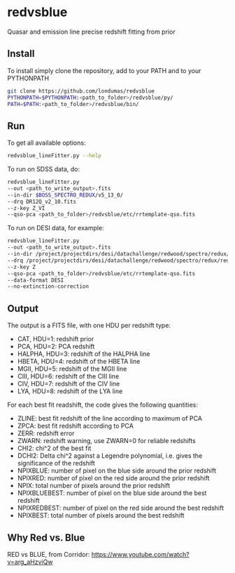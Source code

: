 # redvsblue
Quasar and emission line precise redshift fitting from prior

## Install
To install simply clone the repository, add to your PATH and
to your PYTHONPATH
```bash
git clone https://github.com/londumas/redvsblue
PYTHONPATH=$PYTHONPATH:<path_to_folder>/redvsblue/py/
PATH=$PATH:<path_to_folder>/redvsblue/bin/
```

## Run

To get all available options:
```bash
redvsblue_lineFitter.py --help
```

To run on SDSS data, do:
```bash
redvsblue_lineFitter.py
--out <path_to_write_output>.fits
--in-dir $BOSS_SPECTRO_REDUX/v5_13_0/
--drq DR12Q_v2_10.fits
--z-key Z_VI
--qso-pca <path_to_folder>/redvsblue/etc/rrtemplate-qso.fits
```

To run on DESI data, for example:

```bash
redvsblue_lineFitter.py
--out <path_to_write_output>.fits
--in-dir /project/projectdirs/desi/datachallenge/redwood/spectro/redux/redwood/spectra-64/
--drq /project/projectdirs/desi/datachallenge/redwood/spectro/redux/redwood/zcatalog-redwood-target-truth.fits
--z-key Z
--qso-pca <path_to_folder>/redvsblue/etc/rrtemplate-qso.fits
--data-format DESI
--no-extinction-correction
```

## Output

The output is a FITS file, with one HDU per redshift type:
  * CAT, HDU=1: redshift prior
  * PCA, HDU=2: PCA redshift
  * HALPHA, HDU=3: redshift of the HALPHA line
  * HBETA, HDU=4: redshift of the HBETA line
  * MGII, HDU=5: redshift of the MGII line
  * CIII, HDU=6: redshift of the CIII line
  * CIV, HDU=7: redshift of the CIV line
  * LYA, HDU=8: redshift of the LYA line

For each best fit readshift, the code gives the following quantities:
  * ZLINE: best fit redshift of the line according to maximum of PCA
  * ZPCA: best fit redshift according to PCA
  * ZERR: redshift error
  * ZWARN: redshift warning, use ZWARN=0 for reliable redshifts
  * CHI2: chi^2 of the best fit
  * DCHI2: Delta chi^2 against a Legendre polynomial, i.e. gives
  the significance of the redshift
  * NPIXBLUE: number of pixel on the blue side around the prior redshift
  * NPIXRED: number of pixel on the red side around the prior redshift
  * NPIX: total number of pixels around the prior redshift
  * NPIXBLUEBEST: number of pixel on the blue side around the best redshift
  * NPIXREDBEST: number of pixel on the red side around the best redshift
  * NPIXBEST: total number of pixels around the best redshift

## Why Red vs. Blue
RED vs BLUE, from Corridor: <https://www.youtube.com/watch?v=arg_aHzviQw>
